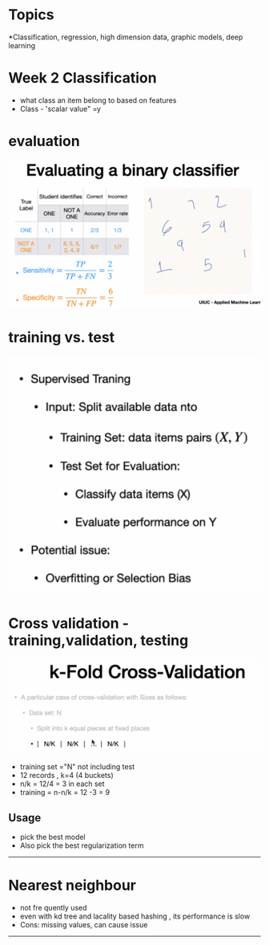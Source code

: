 # Topics

*Classification, regression, high dimension data, graphic models,  deep learning


# Week 2 Classification

- what class an item belong to based on features
- Class - 'scalar value" =y

# evaluation
![alt text](image.png)

# training vs. test
![alt text](image-1.png)

# Cross validation - training,validation, testing

![alt text](image-2.png)
- training set ="N" not including test
- 12 records , k=4 (4 buckets)
- n/k = 12/4 = 3 in each set
- training = n-n/k = 12 -3 = 9

**Usage**
-----
- pick the best model
- Also pick the best regularization term

---
# Nearest neighbour
- not fre quently used
- even with kd tree and lacality based hashing , its performance is slow
- Cons: missing values, can cause issue


---



